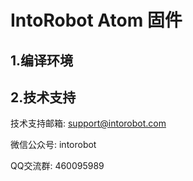 # IntoRobot Atom 固件

## 1.编译环境


## 2.技术支持
技术支持邮箱:		support@intorobot.com

微信公众号:		intorobot

QQ交流群:		460095989


